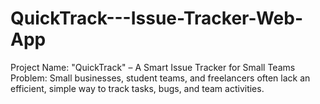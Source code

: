 # QuickTrack---Issue-Tracker-Web-App
Project Name: "QuickTrack" – A Smart Issue Tracker for Small Teams  Problem: Small businesses, student teams, and freelancers often lack an efficient, simple way to track tasks, bugs, and team activities. 
